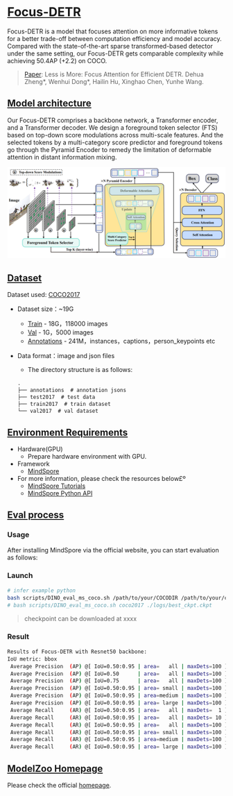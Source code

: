 # [Focus-DETR](#contents)

Focus-DETR is a model that focuses attention on more informative tokens for a better trade-off between computation efficiency and model accuracy. Compared with the state-of-the-art sparse transformed-based detector under the same setting,
our Focus-DETR gets comparable complexity while achieving 50.4AP (+2.2) on COCO.

> [Paper](https://openreview.net/pdf?id=iuW96ssPQX): Less is More: Focus Attention for Efficient DETR.
> Dehua Zheng*,  Wenhui Dong*, Hailin Hu, Xinghao Chen, Yunhe Wang.


## [Model architecture](#contents)

Our Focus-DETR comprises a backbone network, a Transformer encoder, and a Transformer decoder. We design a foreground token selector (FTS) based on top-down score modulations across multi-scale features. And the selected tokens by a multi-category score predictor and foreground tokens go through the Pyramid Encoder to remedy the limitation of deformable attention in distant information mixing.

![Focus-DETR](./figs/model_arch.PNG)

## [Dataset](#contents)

Dataset used: [COCO2017](https://cocodataset.org/#download)

- Dataset size：~19G
    - [Train](http://images.cocodataset.org/zips/train2017.zip) - 18G，118000 images
    - [Val](http://images.cocodataset.org/zips/val2017.zip) - 1G，5000 images
    - [Annotations](http://images.cocodataset.org/annotations/annotations_trainval2017.zip) -
      241M，instances，captions，person_keypoints etc
- Data format：image and json files
    - The directory structure is as follows:

  ```text
  .
  ├── annotations  # annotation jsons
  ├── test2017  # test data
  ├── train2017  # train dataset
  └── val2017  # val dataset
  ```

## [Environment Requirements](#contents)

- Hardware(GPU)
    - Prepare hardware environment with GPU.
- Framework
    - [MindSpore](https://www.mindspore.cn/install/en)
- For more information, please check the resources below£º
    - [MindSpore Tutorials](https://www.mindspore.cn/tutorials/en/master/index.html)
    - [MindSpore Python API](https://www.mindspore.cn/docs/en/master/index.html)

## [Eval process](#contents)

### Usage

After installing MindSpore via the official website, you can start evaluation as follows:

### Launch

```bash
# infer example python
bash scripts/DINO_eval_ms_coco.sh /path/to/your/COCODIR /path/to/your/checkpoint
# bash scripts/DINO_eval_ms_coco.sh coco2017 ./logs/best_ckpt.ckpt
```

> checkpoint can be downloaded at xxxx

### Result

```bash
Results of Focus-DETR with Resnet50 backbone:
IoU metric: bbox
 Average Precision  (AP) @[ IoU=0.50:0.95 | area=   all | maxDets=100 ] = 0.479
 Average Precision  (AP) @[ IoU=0.50      | area=   all | maxDets=100 ] = 0.659
 Average Precision  (AP) @[ IoU=0.75      | area=   all | maxDets=100 ] = 0.521
 Average Precision  (AP) @[ IoU=0.50:0.95 | area= small | maxDets=100 ] = 0.323
 Average Precision  (AP) @[ IoU=0.50:0.95 | area=medium | maxDets=100 ] = 0.505
 Average Precision  (AP) @[ IoU=0.50:0.95 | area= large | maxDets=100 ] = 0.619
 Average Recall     (AR) @[ IoU=0.50:0.95 | area=   all | maxDets=  1 ] = 0.372
 Average Recall     (AR) @[ IoU=0.50:0.95 | area=   all | maxDets= 10 ] = 0.640
 Average Recall     (AR) @[ IoU=0.50:0.95 | area=   all | maxDets=100 ] = 0.720
 Average Recall     (AR) @[ IoU=0.50:0.95 | area= small | maxDets=100 ] = 0.568
 Average Recall     (AR) @[ IoU=0.50:0.95 | area=medium | maxDets=100 ] = 0.757
 Average Recall     (AR) @[ IoU=0.50:0.95 | area= large | maxDets=100 ] = 0.878
```

## [ModelZoo Homepage](#contents)

Please check the official [homepage](https://gitee.com/mindspore/models).
